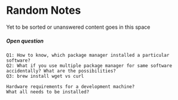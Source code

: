 # Random Notes

Yet to be sorted or unanswered content goes in this space

##### Open question

```
Q1: How to know, which package manager installed a particular software?
Q2: What if you use multiple package manager for same software accidentally? What are the possibilities?
Q3: brew install wget vs curl

Hardware requirements for a development machine?
What all needs to be installed?
```

##### 



